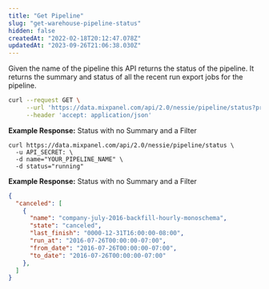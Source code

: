 ```yaml
---
title: "Get Pipeline"
slug: "get-warehouse-pipeline-status"
hidden: false
createdAt: "2022-02-18T20:12:47.078Z"
updatedAt: "2023-09-26T21:06:38.030Z"
---
```


Given the name of the pipeline this API returns the status of the pipeline. It returns the summary and status of all the recent run export jobs for the pipeline.

```sh
curl --request GET \
     --url 'https://data.mixpanel.com/api/2.0/nessie/pipeline/status?project_id={PROJECT_ID}&name={YOUR_PIPELINE_NAME}' \
     --header 'accept: application/json'
```


**Example Response:** Status with no Summary and a Filter

```curl
curl https://data.mixpanel.com/api/2.0/nessie/pipeline/status \
  -u API_SECRET: \
  -d name="YOUR_PIPELINE_NAME" \
  -d status="running"
```

**Example Response:** Status with no Summary and a Filter

```json
{
  "canceled": [
    {
      "name": "company-july-2016-backfill-hourly-monoschema",
      "state": "canceled",
      "last_finish": "0000-12-31T16:00:00-08:00",
      "run_at": "2016-07-26T00:00:00-07:00",
      "from_date": "2016-07-26T00:00:00-07:00",
      "to_date": "2016-07-26T00:00:00-07:00"
    },
  ]
}
```
